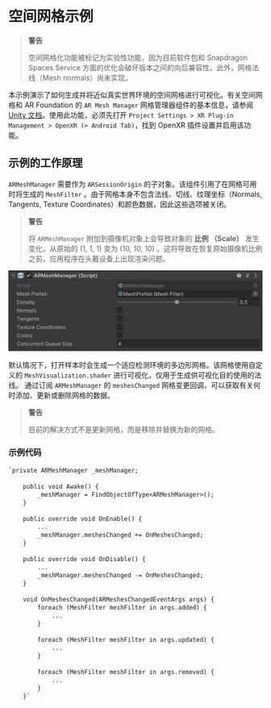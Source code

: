 # 空间网格示例

> **警告**
>
> 空间网格化功能被标记为实验性功能，因为目前软件包和 Snapdragon Spaces Service 方面的优化会破坏版本之间的向后兼容性。此外，网格法线（Mesh normals）尚未实现。

本示例演示了如何生成并将近似真实世界环境的空间网格进行可视化。有关空间网格和 AR Foundation 的 `AR Mesh Manager` 网格管理器组件的基本信息，请参阅 [Unity 文档](https://docs.unity3d.com/Packages/com.unity.xr.arfoundation@4.2/manual/mesh-manager.html)。使用此功能，必须先打开 `Project Settings > XR Plug-in Management > OpenXR (> Android Tab)`，找到 OpenXR 插件设置并启用该功能。

## 示例的工作原理

`ARMeshManager`  需要作为 `ARSessionOrigin` 的子对象。该组件引用了在网格可用时将生成的 `MeshFilter` 。由于网格本身不包含法线、切线、纹理坐标（Normals, Tangents, Texture Coordinates）和颜色数据，因此这些选项被关闭。

>**警告**
>
>将 `ARMeshManager` 附加到摄像机对象上会导致对象的 **比例 （Scale）** 发生变化，从原始的 (1, 1, 1) 变为 (10, 10, 10) 。这将导致在恢复原始摄像机比例之前，应用程序在头戴设备上出现渲染问题。

![1](./pic-SpatialMeshingSample/1.png)

默认情况下，打开样本时会生成一个适应检测环境的多边形网格。该网格使用自定义的 `MeshVisualization.shader` 进行可视化，仅用于生成供可视化目的使用的法线。
通过订阅 `ARMeshManager` 的 `meshesChanged` 网格变更回调，可以获取有关何时添加、更新或删除网格的数据。

> **警告**
> 
> 目前的解决方式不是更新网格，而是移除并替换为新的网格。

### 示例代码

    `private ARMeshManager _meshManager;

        public void Awake() {
            _meshManager = FindObjectOfType<ARMeshManager>();
        }

        public override void OnEnable() {
            ...
            _meshManager.meshesChanged += OnMeshesChanged;
        }

        public override void OnDisable() {
            ...
            _meshManager.meshesChanged -= OnMeshesChanged;
        }

        void OnMeshesChanged(ARMeshesChangedEventArgs args) {
            foreach (MeshFilter meshFilter in args.added) {
                ...
            }

            foreach (MeshFilter meshFilter in args.updated) {
                ...
            }

            foreach (MeshFilter meshFilter in args.removed) {
                ...
            }
        }`
